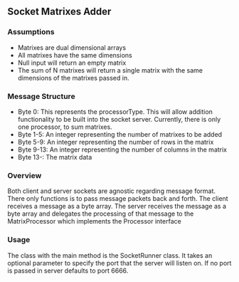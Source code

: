 ## Socket Matrixes Adder

### Assumptions

* Matrixes are dual dimensional arrays
* All matrixes have the same dimensions
* Null input will return an empty matrix
* The sum of N matrixes will return a single matrix with the same dimensions of the matrixes passed in.

### Message Structure

* Byte 0: This represents the processorType.  This will allow addition functionality to be built into the socket server.  Currently, there is only one processor, to sum matrixes.
* Byte 1-5: An integer representing the number of matrixes to be added
* Byte 5-9: An integer representing the number of rows in the matrix
* Byte 9-13: An integer representing the number of columns in the matrix
* Byte 13-:  The matrix data

### Overview

Both client and server sockets are agnostic regarding message format.  There only functions is to pass message packets back and forth.  The client receives a message as a byte array.  The server receives the message as a byte array and delegates the processing of that message to the MatrixProcessor which implements the Processor interface

### Usage

The class with the main method is the SocketRunner class. It takes an optional parameter to specify the port that the server will listen on.  If no port is passed in server defaults to port 6666.
